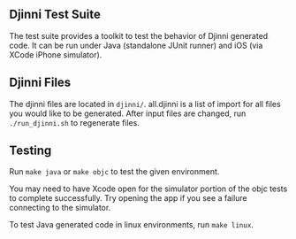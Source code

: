 Djinni Test Suite
-----------------
The test suite provides a toolkit to test the behavior of Djinni generated code. It can be
run under Java (standalone JUnit runner) and iOS (via XCode iPhone simulator).

Djinni Files
----------
The djinni files are located in `djinni/`. all.djinni is a list of import for all files you would
like to be generated. After input files are changed, run `./run_djinni.sh` to regenerate files.

Testing
-------
Run `make java` or `make objc` to test the given environment.

You may need to have Xcode open for the simulator portion of the objc
tests to complete successfully.  Try opening the app if you see a
failure connecting to the simulator.

To test Java generated code in linux environments, run `make linux`.
